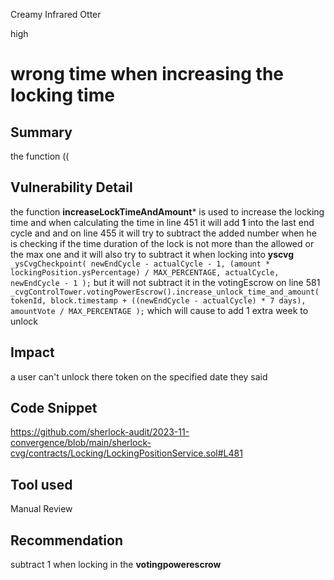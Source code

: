 Creamy Infrared Otter

high

# wrong time when increasing the locking time

## Summary
the function ((
## Vulnerability Detail
the function **increaseLockTimeAndAmount*** is used to increase the locking time and when calculating the time in line 451  it will add **1** into the last end cycle and  and on line 455 it will try to subtract the added number when he is checking  if the time duration of the lock is not more than the allowed or the max one  and it will also try to subtract it when locking into **yscvg**
` 
_ysCvgCheckpoint(
                newEndCycle - actualCycle - 1,
                (amount * lockingPosition.ysPercentage) / MAX_PERCENTAGE,
                actualCycle,
                newEndCycle - 1
            );`
but it will not subtract it in the votingEscrow on line 581 
`
 _cvgControlTower.votingPowerEscrow().increase_unlock_time_and_amount(
                tokenId,
                block.timestamp + ((newEndCycle - actualCycle) * 7 days),
                amountVote / MAX_PERCENTAGE
            );
`
which will cause to add 1 extra week to unlock
## Impact
a user can't unlock there token on the specified  date they said 
## Code Snippet
https://github.com/sherlock-audit/2023-11-convergence/blob/main/sherlock-cvg/contracts/Locking/LockingPositionService.sol#L481
## Tool used

Manual Review

## Recommendation
 subtract 1 when  locking in the **votingpowerescrow**